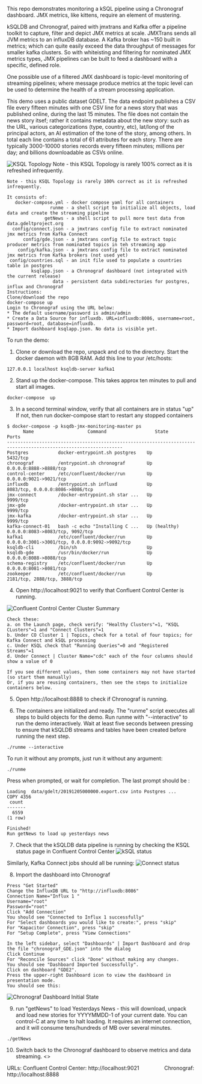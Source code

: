 

This repo demonstrates monitoring a kSQL pipeline using a Chronograf dashboard.
JMX metrics, like kittens, require an element of mustering.

kSQLDB and Chronograf, paired with jmxtrans and Kafka offer a pipeline toolkit to capture, filter and depict JMX metrics at scale. 
JMXTrans sends all JVM metrics to an influxDB database. A Kafka broker has ~150 built in metrics; which can quite easily exceed the data throughput of messages for smaller kafka clusters. So with whiteisting and filtering for nominated JMX metrics types, JMX pipelines can be built to feed a dashboard with a specific, defined role.

One possible use of a filtered JMX dashboard is topic-level monitoring of streaming pipelines; where message produce metrics at the topic level can be used to determine the health of a stream processing application.

This demo uses a public dataset GDELT. The data endpoint publishes a CSV file every fifteen minutes with one CSV line for a news story that was published online, during the last 15 minutes. The file does not contain the news story itsef; rather it contains metadata about the new story: such as the URL, various categorizations (type, country, etc), lat/long of the principal actors, an AI estimation of the tone of the story, among others. In total each line contains a total of 61 attributes for each story. There are typically 3000-10000 stories records every fifteen minutes; millions per day; and billions downloadable as CSVs online.

![ KSQL Topology ](images/topology.png)
Note - this KSQL Topology is rarely 100% correct as it is refreshed infrequently.

```
Note - this KSQL Topology is rarely 100% correct as it is refreshed infrequently.

It consists of:
   docker-compose.yml - docker compose yaml for all containers
                runme - a shell script to initialize all objects, load data and create the streaming pipeline
              getNews - a shell script to pull more test data from data.gdeltproject.org
  config/connect.json - a jmxtrans config file to extract nominated jmx metrics from Kafka Connect
      config/gde.json - a jmxtrans config file to extract topic producer metrics from nominated topics in teh streaming app
    config/kafka.json - a jmxtrans config file to extract nominated jmx metrics from Kafka brokers (not used yet)
 config/countries.sql - an init file used to populate a countries table in postgres
         ksqlapp.json - a Chronograf dashboard (not integrated with the current release)
                 data - persistent data subdirectories for postgres, influx and Chronograf
Instructions:
Clone/download the repo
docker-compose up
Login to Chronograf using the URL below:
* The default username/password is admin/admin
* Create a Data Source for influxdb. URL=influxdb:8086, username=root, password=root, database=influxdb.
* Import dashboard ksqlapp.json. No data is visible yet.
```



To run the demo:
1. Clone or download the repo, unpack and cd to the directory. Start the docker daemon with 8GB RAM.
Add this line to your /etc/hosts:
```
127.0.0.1 localhost ksqldb-server kafka1
```


2. Stand up the docker-compose. This takes approx ten minutes to pull and start all images.
```
docker-compose  up
```

3. In a second terminal window, verify that all containers are in status "up"
If not, then run docker-compose start <containerName> to restart any stopped containers
```
$ docker-compose -p ksqdb-jmx-monitoring-master ps
      Name                    Command                  State                           Ports                     
-----------------------------------------------------------------------------------------------------------------
Postgres           docker-entrypoint.sh postgres    Up             5432/tcp                                      
chronograf         /entrypoint.sh chronograf        Up             0.0.0.0:8888->8888/tcp                        
control-center     /etc/confluent/docker/run        Up             0.0.0.0:9021->9021/tcp                        
influxdb           /entrypoint.sh influxd           Up             8083/tcp, 0.0.0.0:8086->8086/tcp              
jmx-connect        /docker-entrypoint.sh star ...   Up             9999/tcp                                      
jmx-gde            /docker-entrypoint.sh star ...   Up             9999/tcp                                      
jmx-kafka          /docker-entrypoint.sh star ...   Up             9999/tcp                                      
kafka-connect-01   bash -c echo "Installing C ...   Up (healthy)   0.0.0.0:8083->8083/tcp, 9092/tcp              
kafka1             /etc/confluent/docker/run        Up             0.0.0.0:3001->3001/tcp, 0.0.0.0:9092->9092/tcp
ksqldb-cli         /bin/sh                          Up                                                           
ksqldb-gde         /usr/bin/docker/run              Up             0.0.0.0:8088->8088/tcp                        
schema-registry    /etc/confluent/docker/run        Up             0.0.0.0:8081->8081/tcp                        
zookeeper          /etc/confluent/docker/run        Up             2181/tcp, 2888/tcp, 3888/tcp                  	
```

4. Open http://localhost:9021 to verify that Confluent Control Center is running. 

![Confluent Control Center Cluster Summary](images/c3_box.png)
```
Check these:
a. on the Launch page, check verify: "Healthy Clusters"=1, "KSQL CLusters"=1 and "Connect Clusters"=1
b. Under CO Cluster 1 | Topics, check for a total of four topics; for Kafka Connect and kSQL processing
c. Under KSQL check that "Running Queries"=0 and "Registered Streams"=1
d. Under Connect | Cluster Name="cdc" each of the four columns should show a value of 0

If you see different values, then some containers may not have started (so start them manually)
Or, if you are reusing containers, then see the steps to initialize containers below.
```

5. Open http://localhost:8888 to check if Chronograf is running.

6. The containers are initialized and ready. The "runme" script executes all steps to build objects for the demo.
Run runme with "--interactive" to run the demo interactively. Wait at least five seconds between pressing <return> to ensure that kSQLDB streams and tables have been created before running the next step.
```
./runme --interactive
```

To run it without any prompts, just run it without any argument:
```
./runme
```

Press <return> when prompted, or wait for completion.
The last prompt should be :
```
Loading  data/gdelt/20191205000000.export.csv into Postgres ...
COPY 4356
 count 
-------
  6559
(1 row)

Finished!
Run getNews to load up yesterdays news
```

7. Check that the kSQLDB data pipeline is running by checking the KSQL status page in Confluent Control Center
![kSQL status](images/ksql-running.png)

Similarly, Kafka Connect jobs should all be running:
![Connect status](images/connect-running.png)

8. Import the dashboard into Chronograf
```
Press "Get Started"
Change the InfluxDB URL to "http://influxdb:8086" 
Connection Name="Influx 1 "
Username="root"
Password="root"
Click "Add Connection"
You should see "Connected to Influx 1 successfully"
For "Select dashboards you would like to create:", press "skip"
For "Kapacitor Connection", press "skip"
For "Setup Complete", press "View Connections"

In the left sidebar, select "Dashboards" | Import Dashboard and drop the file "chronograf_GDE.json" into the dialog
Click Continue
For "Reconcile Sources" click "Done" without making any changes.
You should see "Dashboard Imported Successfully".
Click on dashboard "GDE2". 
Press the upper-right Dashboard icon to view the dashboard in presentation mode.
You should see this:
```
![Chronograf Dashboard Initial State](images/chronograf-init.png)

9. run "getNews" to load Yesterdays News - this will download, unpack and load new stories for YYYYMMDD-1 of your current date. You can control-C at any time to halt loading. It requires an internet connection, and it will consume tens/hundreds of MB over several minutes.

```
./getNews
```

10. Switch back to the Chronograf dashboard to observe metrics and data streaming. 
<<explaination of the dashboard: t.b.a.>>

URLs:
Confluent Control Center: http://localhost:9021
                 Chronograf: http://localhost:8888
```      
			
